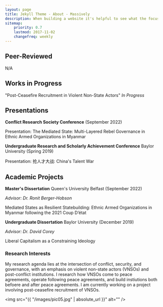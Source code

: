 ```yaml
---
layout: page
title: Jekyll Theme - About - Massively
description: When building a website it's helpful to see what the focus of your site is. This page is an example of how to show a website's focus.
sitemap:
    priority: 0.7
    lastmod: 2017-11-02
    changefreq: weekly
---
```

## Peer-Reviewed

N/A 

## Works in Progress

<p>"Post-Ceasefire Recruitment in Violent Non-State Actors" <i>In Progress</i>

## Presentations

<p> <b>Conflict Research Society Conference</b> (September 2022) 
<p> Presentation: The Mediated State: Multi-Layered Rebel Governance in Ethnic Armed Organizations in Myanmar
    
<p> <b>Undergraduate Research and Scholarly Achievement Conference</b> Baylor University (Spring 2019) 
<p> Presentation: 抢人才大战: China's Talent War

## Academic Projects 

<p> <b>Master's Dissertation</b> Queen's University Belfast (September 2022)
<p> <i>Advisor: Dr. Ronit Berger-Hobson</i>
<p>    Mediated States as Resilient Statebuilding: Ethnic Armed Organizations in Myanmar following the 2021 Coup D’état 

<p> <b>Undergraduate Dissertation</b> Baylor University (December 2019)
<p> <i>Advisor: Dr. David Corey</i>
<p>    Liberal Capitalism as a Constraining Ideology 


### Research Interests 
<div class="box">
  <p>
  My research agenda lies at the intersection of conflict, security, and governance, with an emphasis on violent non-state actors (VNSOs) and post-conflict institutions. I research how VNSOs come to peace agreements, operate following peace agreements, and build instiutions both befoere and after peace agreements. I am currently working on a project involving post-ceasefire recruitment of VNSOs. 
  </p>
</div>

<span class="image left"><img src="{{ "/images/pic05.jpg" | absolute_url }}" alt="" /></span>
